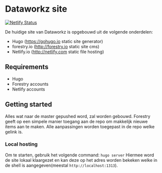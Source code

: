 # Dataworkz site

[![Netlify Status](https://api.netlify.com/api/v1/badges/d70ecfb3-a82f-43ee-a6cc-3b35405fbdb2/deploy-status)](https://app.netlify.com/sites/relaxed-shaw-a5a09c/deploys)

De huidige site van Dataworkz is opgebouwd uit de volgende onderdelen:

- Hugo (https://gohugo.io static site generator)
- forestry.io (http://forestry.io static site cms)
- Netlify.io (http://netlify.com static file hosting)

## Requirements

- Hugo
- Forestry accounts
- Netlify accounts

## Getting started

Alles wat naar de master gepushed word, zal worden gebouwd.
Forestry geeft op een simpele manier toegang aan de repo om makkelijk nieuwe items aan te maken. Alle aanpassingen worden toegepast in de repo welke gelink is.

### Local hosting

Om te starten, gebruik het volgende command: `hugo server`
Hiermee word de site lokaal klaargezet en kan deze op het adres worden bekeken welke in de shell is aangegeven(meestal `http://localhost:1313`).
